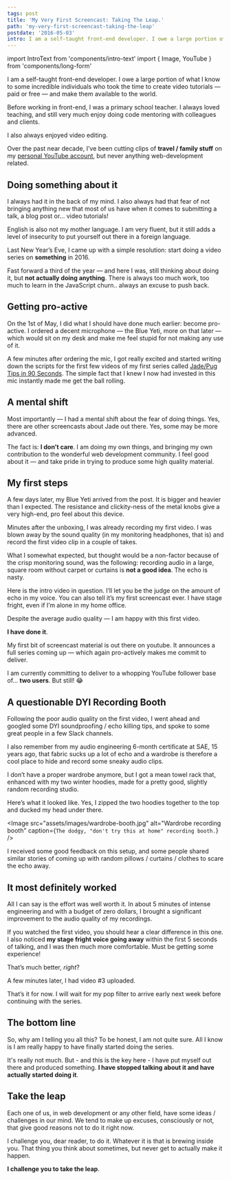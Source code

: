 ```yaml
---
tags: post
title: 'My Very First Screencast: Taking The Leap.'
path: 'my-very-first-screencast-taking-the-leap'
postdate: '2016-05-03'
intro: I am a self-taught front-end developer. I owe a large portion of what I know to some incredible individuals who took the time to create video tutorials — paid or free — and make them available to the world.
---
```


import IntroText from 'components/intro-text'
import { Image, YouTube } from 'components/long-form'

<IntroText>
  I am a self-taught front-end developer. I owe a large portion of what I know
  to some incredible individuals who took the time to create video tutorials —
  paid or free — and make them available to the world.
</IntroText>

Before working in front-end, I was a primary school teacher. I always loved teaching, and still very much enjoy doing code mentoring with colleagues and clients.

I also always enjoyed video editing.

Over the past near decade, I’ve been cutting clips of **travel / family stuff** on my [personal YouTube account](http://youtube.com/simonswiss), but never anything web-development related.

## Doing something about it

I always had it in the back of my mind. I also always had that fear of not bringing anything new that most of us have when it comes to submitting a talk, a blog post or… video tutorials!

English is also not my mother language. I am very fluent, but it still adds a level of insecurity to put yourself out there in a foreign language.

Last New Year’s Eve, I came up with a simple resolution: start doing a video series on **something** in 2016.

Fast forward a third of the year — and here I was, still thinking about doing it, but **not actually doing anything**. There is always too much work, too much to learn in the JavaScript churn.. always an excuse to push back.

## Getting pro-active

On the 1st of May, I did what I should have done much earlier: become pro-active. I ordered a decent microphone — the Blue Yeti, more on that later — which would sit on my desk and make me feel stupid for not making any use of it.

A few minutes after ordering the mic, I got really excited and started writing down the scripts for the first few videos of my first series called [Jade/Pug Tips in 90 Seconds](https://www.youtube.com/watch?v=JqCs1pdmf9o&list=PLHrxuCR-0CcSWiMuLf58iuIsNlP549-Sk). The simple fact that I knew I now had invested in this mic instantly made me get the ball rolling.

## A mental shift

Most importantly — I had a mental shift about the fear of doing things. Yes, there are other screencasts about Jade out there. Yes, some may be more advanced.

The fact is: **I don’t care**. I am doing my own things, and bringing my own contribution to the wonderful web development community. I feel good about it — and take pride in trying to produce some high quality material.

## My first steps

A few days later, my Blue Yeti arrived from the post. It is bigger and heavier than I expected. The resistance and clickity-ness of the metal knobs give a very high-end, pro feel about this device.

Minutes after the unboxing, I was already recording my first video. I was blown away by the sound quality (in my monitoring headphones, that is) and record the first video clip in a couple of takes.

What I somewhat expected, but thought would be a non-factor because of the crisp monitoring sound, was the following: recording audio in a large, square room without carpet or curtains is **not a good idea**. The echo is nasty.

Here is the intro video in question. I’ll let you be the judge on the amount of echo in my voice. You can also tell it’s my first screencast ever. I have stage fright, even if I’m alone in my home office.

<YouTube id="YQmjATWJhfQ" />

Despite the average audio quality — I am happy with this first video.

**I have done it**.

My first bit of screencast material is out there on youtube. It announces a full series coming up — which again pro-actively makes me commit to deliver.

I am currently committing to deliver to a whopping YouTube follower base of… **two users**. But still! 😂

## A questionable DYI Recording Booth

Following the poor audio quality on the first video, I went ahead and googled some DYI soundproofing / echo killing tips, and spoke to some great people in a few Slack channels.

I also remember from my audio engineering 6-month certificate at SAE, 15 years ago, that fabric sucks up a lot of echo and a wardrobe is therefore a cool place to hide and record some sneaky audio clips.

I don’t have a proper wardrobe anymore, but I got a mean towel rack that, enhanced with my two winter hoodies, made for a pretty good, slightly random recording studio.

Here’s what it looked like. Yes, I zipped the two hoodies together to the top and ducked my head under there.

<Image
  src="assets/images/wardrobe-booth.jpg"
  alt="Wardrobe recording booth"
  caption={`The dodgy, "don't try this at home" recording booth.`}
/>

I received some good feedback on this setup, and some people shared similar stories of coming up with random pillows / curtains / clothes to scare the echo away.

## It most definitely worked

All I can say is the effort was well worth it. In about 5 minutes of intense engineering and with a budget of zero dollars, I brought a significant improvement to the audio quality of my recordings.

If you watched the first video, you should hear a clear difference in this one. I also noticed **my stage fright voice going away** within the first 5 seconds of talking, and I was then much more comfortable. Must be getting some experience!

<YouTube id="eMzlaQD_7Yw" />

That’s much better, _right_?

A few minutes later, I had video #3 uploaded.

<YouTube id="qnGzxgBzWEY"/>
  
That’s it for now. I will wait for my pop filter to arrive early next week before continuing with the series.

## The bottom line

So, why am I telling you all this? To be honest, I am not quite sure. All I know is I am really happy to have finally started doing the series.

It's really not much. But - and this is the key here - I have put myself out there and produced something. **I have stopped talking about it and have actually started doing it**.

## Take the leap

Each one of us, in web development or any other field, have some ideas / challenges in our mind. We tend to make up excuses, consciously or not, that give good reasons not to do it right now.

I challenge you, dear reader, to do it. Whatever it is that is brewing inside you. That thing you think about sometimes, but never get to actually make it happen.

**I challenge you to take the leap**.